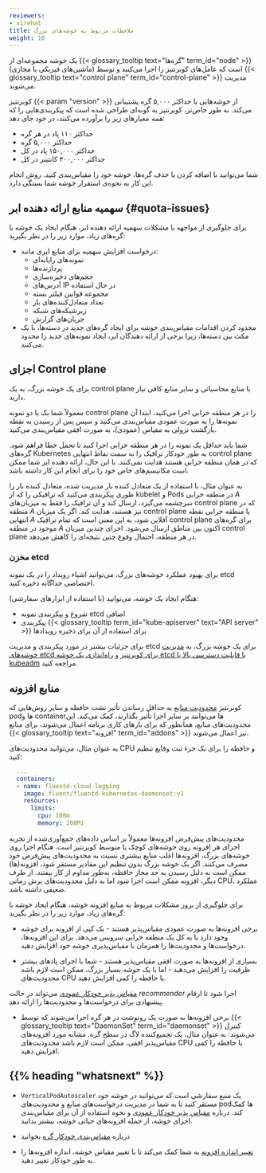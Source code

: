 ```yaml
---
reviewers:
- xirehat
title: ملاحظات مربوط به خوشه‌های بزرگ
weight: 10
---
```


یک خوشه مجموعه‌ای از {{< glossary_tooltip text="گره‌ها" term_id="node" >}} (ماشین‌های فیزیکی یا مجازی) است که عامل‌های کوبرنتیز را اجرا می‌کنند و توسط {{< glossary_tooltip text="control plane" term_id="control-plane" >}} مدیریت می‌شوند.

کوبرنتیز {{< param "version" >}} از خوشه‌هایی با حداکثر ۵,۰۰۰ گره پشتیبانی می‌کند. به طور خاص‌تر،
کوبرنتیز به گونه‌ای طراحی شده است که پیکربندی‌هایی را که *همه* معیارهای زیر را برآورده می‌کنند، در خود جای دهد:

* حداکثر ۱۱۰ پاد در هر گره
* حداکثر ۵,۰۰۰ گره
* حداکثر ۱۵۰,۰۰۰ پاد در کل
* حداکثر ۳۰۰,۰۰۰ کانتینر در کل

شما می‌توانید با اضافه کردن یا حذف گره‌ها، خوشه خود را مقیاس‌بندی کنید. روش انجام این کار به نحوه‌ی استقرار خوشه شما بستگی دارد.

## سهمیه منابع ارائه دهنده ابر {#quota-issues}

برای جلوگیری از مواجهه با مشکلات سهمیه ارائه دهنده ابر، هنگام ایجاد یک خوشه با گره‌های زیاد، موارد زیر را در نظر بگیرید:
* درخواست افزایش سهمیه برای منابع ابری مانند:
    * نمونه‌های رایانه‌ای
    * پردازنده‌ها
    * حجم‌های ذخیره‌سازی
    * آدرس‌های IP در حال استفاده
    * مجموعه قوانین فیلتر بسته
    * تعداد متعادل‌کننده‌های بار
    * زیرشبکه‌های شبکه
    * جریان‌های گزارش
* محدود کردن اقدامات مقیاس‌بندی خوشه برای ایجاد گره‌های جدید در دسته‌ها، با یک مکث
بین دسته‌ها، زیرا برخی از ارائه دهندگان ابر، ایجاد نمونه‌های جدید را محدود می‌کنند.

## اجزای Control plane

برای یک خوشه بزرگ، به یک control plane با منابع محاسباتی و سایر منابع کافی نیاز دارید.

معمولاً شما یک یا دو نمونه control plane را در هر منطقه خرابی اجرا می‌کنید، ابتدا آن نمونه‌ها را به صورت عمودی مقیاس‌بندی می‌کنید و سپس پس از رسیدن به نقطه بازگشت نزولی به مقیاس (عمودی)، به صورت افقی مقیاس‌بندی می‌کنید.

شما باید حداقل یک نمونه را در هر منطقه خرابی اجرا کنید تا تحمل خطا فراهم شود. گره‌های Kubernetes به طور خودکار ترافیک را به سمت نقاط انتهایی control plane که در همان منطقه خرابی هستند هدایت نمی‌کنند. با این حال، ارائه دهنده ابر شما ممکن است مکانیسم‌های خاص خود را برای انجام این کار داشته باشد.

به عنوان مثال، با استفاده از یک متعادل کننده بار مدیریت شده، متعادل کننده بار را طوری پیکربندی می‌کنید که ترافیکی را که از kubelet و Pods در منطقه خرابی _A_ سرچشمه می‌گیرد، ارسال کند و آن ترافیک را فقط به میزبان‌های control plane که در منطقه _A_ نیز هستند، هدایت کند. اگر یک میزبان control plane یا منطقه خرابی نقطه انتهایی _A_ آفلاین شود، به این معنی است که تمام ترافیک control plane برای گره‌های موجود در منطقه _A_ اکنون بین مناطق ارسال می‌شود. اجرای چندین میزبان control plane در هر منطقه، احتمال وقوع چنین نتیجه‌ای را کاهش می‌دهد.

### مخزن etcd

برای بهبود عملکرد خوشه‌های بزرگ، می‌توانید اشیاء رویداد را در یک نمونه etcd اختصاصی جداگانه ذخیره کنید.

هنگام ایجاد یک خوشه، می‌توانید (با استفاده از ابزارهای سفارشی):

* شروع و پیکربندی نمونه etcd اضافی
* پیکربندی {{< glossary_tooltip term_id="kube-apiserver" text="API server" >}} برای استفاده از آن برای ذخیره رویدادها

برای جزئیات بیشتر در مورد پیکربندی و مدیریت etcd برای یک خوشه بزرگ، به [مدیریت خوشه‌های etcd برای کوبرنتیز](/docs/tasks/administer-cluster/configure-upgrade-etcd/) و [راه‌اندازی یک خوشه etcd با قابلیت دسترسی بالا با kubeadm](/docs/setup/production-environment/tools/kubeadm/setup-ha-etcd-with-kubeadm/) مراجعه کنید.

## منابع افزونه

کوبرنتیز [محدودیت منابع](/docs/concepts/configuration/manage-resources-containers/)
به حداقل رساندن تأثیر نشت حافظه و سایر روش‌هایی که podها و containerها می‌توانند بر سایر اجزا تأثیر بگذارند، کمک می‌کند. این محدودیت‌های منابع، همانطور که برای بارهای کاری برنامه اعمال می‌شوند، برای منابع {{< glossary_tooltip text="افزونه" term_id="addons" >}} نیز اعمال می‌شوند.

به عنوان مثال، می‌توانید محدودیت‌های CPU و حافظه را برای یک جزء ثبت وقایع تنظیم کنید:

```yaml
  ...
  containers:
  - name: fluentd-cloud-logging
    image: fluent/fluentd-kubernetes-daemonset:v1
    resources:
      limits:
        cpu: 100m
        memory: 200Mi
```

محدودیت‌های پیش‌فرض افزونه‌ها معمولاً بر اساس داده‌های جمع‌آوری‌شده از تجربه اجرای هر افزونه روی خوشه‌های کوچک یا متوسط کوبرنتیز است. هنگام اجرا روی خوشه‌های بزرگ، افزونه‌ها اغلب منابع بیشتری نسبت به محدودیت‌های پیش‌فرض خود مصرف می‌کنند.
اگر یک خوشه بزرگ بدون تنظیم این مقادیر مستقر شود، افزونه(ها) ممکن است به دلیل رسیدن به حد مجاز حافظه، به‌طور مداوم از کار بیفتند.
از طرف دیگر، افزونه ممکن است اجرا شود اما به دلیل محدودیت‌های برش زمانی CPU، عملکرد ضعیفی داشته باشد.

برای جلوگیری از بروز مشکلات مربوط به منابع افزونه خوشه، هنگام ایجاد خوشه با گره‌های زیاد، موارد زیر را در نظر بگیرید:

* برخی افزونه‌ها به صورت عمودی مقیاس‌پذیر هستند - یک کپی از افزونه برای خوشه وجود دارد یا به کل یک منطقه خرابی سرویس می‌دهد. برای این افزونه‌ها، درخواست‌ها و محدودیت‌ها را همزمان با مقیاس‌پذیری خوشه خود افزایش دهید.

* بسیاری از افزونه‌ها به صورت افقی مقیاس‌پذیر هستند - شما با اجرای پادهای بیشتر ظرفیت را افزایش می‌دهید - اما با یک خوشه بسیار بزرگ، ممکن است لازم باشد محدودیت‌های CPU یا حافظه را کمی افزایش دهید.

[مقیاس پذیر خودکار عمودی](https://github.com/kubernetes/autoscaler/tree/master/vertical-pod-autoscaler#readme) می‌تواند در حالت _recommender_ اجرا شود تا ارقام پیشنهادی برای درخواست‌ها و محدودیت‌ها را ارائه دهد.

* برخی افزونه‌ها به صورت یک رونوشت در هر گره اجرا می‌شوند که توسط {{< glossary_tooltip text="DaemonSet"
  term_id="daemonset" >}} کنترل می‌شوند: به عنوان مثال، یک تجمیع‌کننده لاگ در سطح گره. مشابه مورد افزونه‌های مقیاس‌پذیر افقی، ممکن است لازم باشد محدودیت‌های CPU یا حافظه را کمی افزایش دهید.

## {{% heading "whatsnext" %}}

* `VerticalPodAutoscaler` یک منبع سفارشی است که می‌توانید در خوشه خود مستقر کنید تا به شما در مدیریت درخواست‌های منابع و محدودیت‌های podها کمک کند.
درباره [مقیاس پذیر خودکار عمودی](https://github.com/kubernetes/autoscaler/tree/master/vertical-pod-autoscaler#readme) و نحوه استفاده از آن برای مقیاس‌بندی اجزای خوشه، از جمله افزونه‌های حیاتی خوشه، بیشتر بدانید.

* درباره [مقیاس‌بندی خودکار گره](/docs/concepts/cluster-administration/node-autoscaling/) بخوانید

* [تغییر اندازه افزونه](https://github.com/kubernetes/autoscaler/tree/master/addon-resizer#readme)
به شما کمک می‌کند تا با تغییر مقیاس خوشه، اندازه افزونه‌ها را به طور خودکار تغییر دهید.